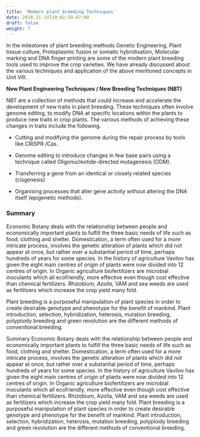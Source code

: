 ```yaml
---
title: 'Modern plant breeding Techniques'
date: 2018-11-14T19:02:50-07:00
draft: false
weight: 7
---
```


In the milestones of plant breeding methods
Genetic Engineering, Plant tissue culture,
Protoplasmic fusion or somatic hybridisation,
Molecular marking and DNA finger printing are
some of the modern plant breeding tools used
to improve the crop varieties. We have already
discussed about the various techniques and
application of the above mentioned concepts in
Unit VIII.


**New Plant Engineering Techniques / New Breeding Techniques (NBT)**

NBT are a collection of methods that could
increase and accelerate the development of new
traits in plant breeding. These techniques often
involve genome editing, to modify DNA at
specific locations within the plants to produce
new traits in crop plants. The various methods
of achieving these changes in traits include the
following.

* Cutting and modifying the genome
during the repair process by tools like CRISPR
/Cas.


*  Genome editing to introduce changes in
few base pairs using a technique called
Oligonucleotide-directed
mutagenesis
(ODM).

*  Transferring a gene from an identical or
closely related species (cisgenesis)


* Organising processes that alter gene
activity without altering the DNA itself
(epigenetic methods).


### Summary

Economic Botany deals with the
relationship between people and economically
important plants to fulfill the three basic
needs of life such as food, clothing and
shelter. Domestication, a term often used for
a more intricate process, involves the genetic
alteration of plants which did not appear at
once, but rather over a substantial period of
time, perhaps hundreds of years for some
species. In the history of agriculture Vavilov
has given the eight main centres of origin of
plants were now divided into 12 centres of
origin. In Organic agriculture biofertilizers
are microbial inoculants which all ecofriendly,
more effective even though cost effective than
chemical fertilizers. *Rhizobium, Azolla,* VAM
and sea weeds are used as fertilizers which
increase the crop yield many fold.



Plant breeding is a purposeful manipulation
of plant species in order to create desirable
genotype and phenotype for the benefit of
mankind. Plant introduction, selection,
hybridization, heterosis, mutation breeding,
polyploidy breeding and green revolution are
the different methods of conventional breeding.

Summary
Economic Botany deals with the
relationship between people and economically
important plants to fulfill the three basic
needs of life such as food, clothing and
shelter. Domestication, a term often used for
a more intricate process, involves the genetic
alteration of plants which did not appear at
once, but rather over a substantial period of
time, perhaps hundreds of years for some
species. In the history of agriculture Vavilov
has given the eight main centres of origin of
plants were now divided into 12 centres of
origin. In Organic agriculture biofertilizers
are microbial inoculants which all ecofriendly,
more effective even though cost effective than
chemical fertilizers. Rhizobium, Azolla, VAM
and sea weeds are used as fertilizers which
increase the crop yield many fold.
Plant breeding is a purposeful manipulation
of plant species in order to create desirable
genotype and phenotype for the benefit of
mankind. Plant introduction, selection,
hybridization, heterosis, mutation breeding,
polyploidy breeding and green revolution are
the different methods of conventional breeding.